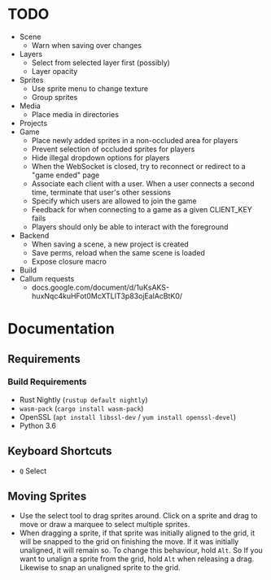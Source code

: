 # TODO

* Scene
    * Warn when saving over changes
* Layers
    * Select from selected layer first (possibly)
    * Layer opacity
* Sprites
    * Use sprite menu to change texture
    * Group sprites
* Media
    * Place media in directories
* Projects
* Game
    * Place newly added sprites in a non-occluded area for players
    * Prevent selection of occluded sprites for players
    * Hide illegal dropdown options for players
    * When the WebSocket is closed, try to reconnect or redirect to a
        "game ended" page
    * Associate each client with a user. When a user connects a second time,
        terminate that user's other sessions
    * Specify which users are allowed to join the game
    * Feedback for when connecting to a game as a given CLIENT_KEY fails
    * Players should only be able to interact with the foreground
* Backend
    * When saving a scene, a new project is created
    * Save perms, reload when the same scene is loaded
    * Expose closure macro
* Build
* Callum requests
    * docs.google.com/document/d/1uKsAKS-huxNqc4kuHFot0McXTLlT3p83ojEalAcBtK0/

# Documentation

## Requirements

### Build Requirements

* Rust Nightly (`rustup default nightly`)
* `wasm-pack` (`cargo install wasm-pack`)
* OpenSSL (`apt install libssl-dev` / `yum install openssl-devel`)
* Python 3.6

## Keyboard Shortcuts

* `Q`  Select

## Moving Sprites

* Use the select tool to drag sprites around. Click on a sprite and drag to
    move or draw a marquee to select multiple sprites.
* When dragging a sprite, if that sprite was initially aligned to the grid, it
    will be snapped to the grid on finishing the move. If it was initially
    unaligned, it will remain so. To change this behaviour, hold `Alt`. So If
    you want to unalign a sprite from the grid, hold `Alt` when releasing a
    drag. Likewise to snap an unaligned sprite to the grid. 

